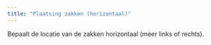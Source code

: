 ```yaml
---
title: "Plaatsing zakken (horizontaal)"
---
```


Bepaalt de locatie van de zakken horizontaal (meer links of rechts).




